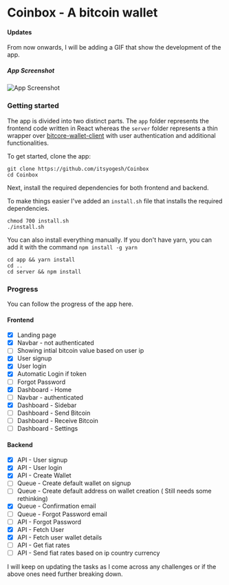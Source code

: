 # Coinbox - A bitcoin wallet

#### Updates

From now onwards, I will be adding a GIF that show the development of the app.

##### App Screenshot

![App Screenshot](https://media.giphy.com/media/Q30kFTewPGXSw/giphy.gif)

### Getting started

The app is divided into two distinct parts. The `app` folder represents the frontend code written in React whereas the `server` folder represents a thin wrapper over [bitcore-wallet-client](https://github.com/bitpay/bitcore-wallet-client) with user authentication and additional functionalities.

To get started, clone the app:
```
git clone https://github.com/itsyogesh/Coinbox
cd Coinbox
```

Next, install the required dependencies for both frontend and backend.

To make things easier I've added an `install.sh` file that installs the required dependencies.
```
chmod 700 install.sh
./install.sh
```

You can also install everything manually. If you don't have yarn, you can add it with the command `npm install -g yarn`
```
cd app && yarn install
cd ..
cd server && npm install
```

### Progress

You can follow the progress of the app here.

#### Frontend

- [x] Landing page
- [x] Navbar - not authenticated
- [ ] Showing intial bitcoin value based on user ip
- [x] User signup
- [x] User login
- [x] Automatic Login if token
- [ ] Forgot Password
- [x] Dashboard - Home
- [ ] Navbar - authenticated
- [x] Dashboard - Sidebar
- [ ] Dashboard - Send Bitcoin
- [ ] Dashboard - Receive Bitcoin
- [ ] Dashboard - Settings

#### Backend

- [x] API - User signup
- [x] API - User login
- [x] API - Create Wallet
- [ ] Queue - Create default wallet on signup
- [ ] Queue - Create default address on wallet creation ( Still needs some rethinking)
- [x] Queue - Confirmation email
- [ ] Queue - Forgot Password email
- [ ] API - Forgot Password
- [x] API - Fetch User
- [x] API - Fetch user wallet details
- [ ] API - Get fiat rates
- [ ] API - Send fiat rates based on ip country currency

I will keep on updating the tasks as I come across any challenges or if the above ones need further breaking down.